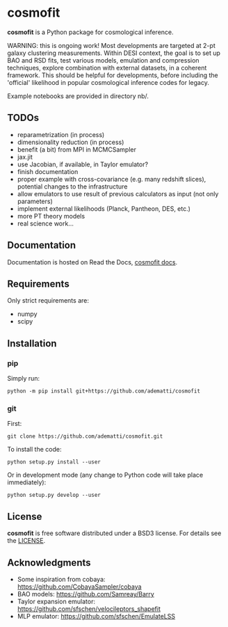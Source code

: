 # cosmofit

**cosmofit** is a Python package for cosmological inference.

WARNING: this is ongoing work! Most developments are targeted at 2-pt galaxy clustering measurements.
Within DESI context, the goal is to set up BAO and RSD fits, test various models, emulation and compression techniques,
explore combination with external datasets, in a coherent framework.
This should be helpful for developments, before including the 'official' likelihood in popular cosmological inference codes for legacy.

Example notebooks are provided in directory nb/.

## TODOs

- reparametrization (in process)
- dimensionality reduction (in process)
- benefit (a bit) from MPI in MCMCSampler
- jax.jit
- use Jacobian, if available, in Taylor emulator?
- finish documentation
- proper example with cross-covariance (e.g. many redshift slices), potential changes to the infrastructure
- allow emulators to use result of previous calculators as input (not only parameters)
- implement external likelihoods (Planck, Pantheon, DES, etc.)
- more PT theory models
- real science work...

## Documentation

Documentation is hosted on Read the Docs, [cosmofit docs](https://cosmofit.readthedocs.io/).

## Requirements

Only strict requirements are:

  - numpy
  - scipy

## Installation

### pip

Simply run:
```
python -m pip install git+https://github.com/adematti/cosmofit
```

### git

First:
```
git clone https://github.com/adematti/cosmofit.git
```
To install the code:
```
python setup.py install --user
```
Or in development mode (any change to Python code will take place immediately):
```
python setup.py develop --user
```

## License

**cosmofit** is free software distributed under a BSD3 license. For details see the [LICENSE](https://github.com/adematti/cosmofit/blob/main/LICENSE).

## Acknowledgments

- Some inspiration from cobaya: https://github.com/CobayaSampler/cobaya
- BAO models: https://github.com/Samreay/Barry
- Taylor expansion emulator: https://github.com/sfschen/velocileptors_shapefit
- MLP emulator: https://github.com/sfschen/EmulateLSS
